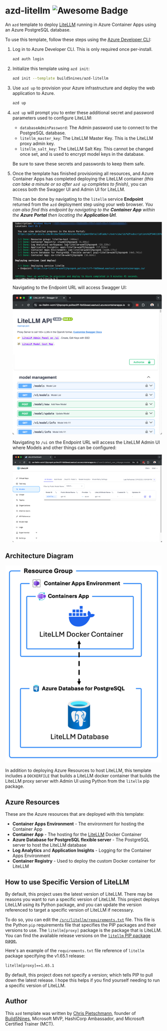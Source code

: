 # azd-litellm ![Awesome Badge](https://awesome.re/badge-flat2.svg)

An `azd` template to deploy [LiteLLM](https://www.litellm.ai/) running in Azure Container Apps using an Azure PostgreSQL database.

To use this template, follow these steps using the [Azure Developer CLI](https://learn.microsoft.com/azure/developer/azure-developer-cli/overview):

1. Log in to Azure Developer CLI. This is only required once per-install.

    ```bash
    azd auth login
    ```

2. Initialize this template using `azd init`:

    ```bash
    azd init --template build5nines/azd-litellm
    ```

3. Use `azd up` to provision your Azure infrastructure and deploy the web application to Azure.

    ```bash
    azd up
    ```

4. `azd up` will prompt you to enter these additional secret and password parameters used to configure LiteLLM:

    - `databaseAdminPassword`: The Admin password use to connect to the PostgreSQL database.
    - `litellm_master_key`: The LiteLLM Master Key. This is the LiteLLM proxy admin key.
    - `litellm_salt_key`: The LiteLLM Salt Key. This cannot be changed once set, and is used to encrypt model keys in the database.

    Be sure to save these secrets and passwords to keep them safe.

5. Once the template has finished provisioning all resources, and Azure Container Apps has completed deploying the LiteLLM container _(this can take a minute or so after `azd up` completes to finish)_, you can access both the Swagger UI and Admin UI for LiteLLM.

    This can be done by navigating to the `litellm` service **Endpoint** returned from the `azd` deployment step using your web browser. _You can also find this endpoint by navigating to the **Container App** within the **Azure Portal** then locating the **Application Url**._

    ![Screenshot of terminal with azd up completed](/assets/screenshot-azd-up-completed.png)

    Navigating to the Endpoint URL will access Swagger UI:

    ![Screenshot of LiteLLM Swagger UI](/assets/screenshot-litellm-swagger-ui.png)

    Navigating to `/ui` on the Endpoint URL will access the LiteLLM Admin UI where Models and other things can be configured:

    ![Screenshot of LiteLLM Admin UI](/assets/screenshot-litellm-admin-ui.png)

## Architecture Diagram

![Diagram of Azure Resources provisioned with this template](assets/architecture.png)

In addition to deploying Azure Resources to host LiteLLM, this template includes a `DOCKERFILE` that builds a LiteLLM docker container that builds the LiteLLM proxy server with Admin UI using Python from the `litellm` pip package.

## Azure Resources

These are the Azure resources that are deployed with this template:

- **Container Apps Environment** - The environment for hosting the Container App
- **Container App** - The hosting for the [LiteLLM](https://www.litellm.ai) Docker Container
- **Azure Database for PostgreSQL flexible server** - The PostgreSQL server to host the LiteLLM database
- **Log Analytics** and **Application Insights** - Logging for the Container Apps Environment
- **Container Registry** - Used to deploy the custom Docker container for LiteLLM

## How to use Specific Version of LiteLLM

By default, this project uses the latest version of LiteLLM. There may be reasons you want to run a specific version of LiteLLM. This project deploys LiteLLM using its Python package, and you can update the version referenced to target a specific version of LiteLLM if necessary.

To do so, you can edit the [`/src/litellm/requirements.txt`](/src/litellm/requirements.txt) file. This file is the Python `pip` requirements file that specifies the PIP packages and their versions to use. The `litellm[proxy]` package is the package that is LiteLLM. You can find the available release versions on the [`litellm` PIP package page.](https://pypi.org/project/litellm/)

Here's an example of the `requirements.txt` file reference of `litellm` package specifying the v1.65.1 release:

```text
litellm[proxy]==1.65.1
```

By default, this project does not specify a version; which tells PIP to pull down the latest release. I hope this helps if you find yourself needing to run a specific version of LiteLLM.

## Author

This `azd` template was written by [Chris Pietschmann](https://pietschsoft.com), founder of [Build5Nines](https://build5nines.com), Microsoft MVP, HashiCorp Ambassador, and Microsoft Certified Trainer (MCT).
